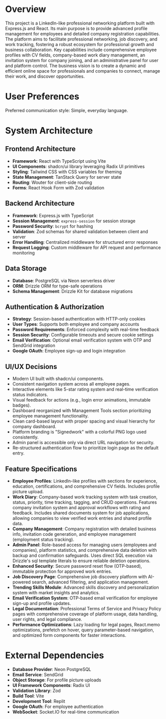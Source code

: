 # Overview
This project is a LinkedIn-like professional networking platform built with Express.js and React. Its main purpose is to provide advanced profile management for employees and detailed company registration capabilities. The platform aims to facilitate professional networking, job discovery, and work tracking, fostering a robust ecosystem for professional growth and business collaboration. Key capabilities include comprehensive employee profiles with CV fields, company-based work diary management, an invitation system for company joining, and an administrative panel for user and platform control. The business vision is to create a dynamic and efficient online space for professionals and companies to connect, manage their work, and discover opportunities.

# User Preferences
Preferred communication style: Simple, everyday language.

# System Architecture

## Frontend Architecture
- **Framework**: React with TypeScript using Vite
- **UI Components**: shadcn/ui library leveraging Radix UI primitives
- **Styling**: Tailwind CSS with CSS variables for theming
- **State Management**: TanStack Query for server state
- **Routing**: Wouter for client-side routing
- **Forms**: React Hook Form with Zod validation

## Backend Architecture
- **Framework**: Express.js with TypeScript
- **Session Management**: `express-session` for session storage
- **Password Security**: `bcrypt` for hashing
- **Validation**: Zod schemas for shared validation between client and server
- **Error Handling**: Centralized middleware for structured error responses
- **Request Logging**: Custom middleware for API request and performance monitoring

## Data Storage
- **Database**: PostgreSQL via Neon serverless driver
- **ORM**: Drizzle ORM for type-safe operations
- **Schema Management**: Drizzle Kit for database migrations

## Authentication & Authorization
- **Strategy**: Session-based authentication with HTTP-only cookies
- **User Types**: Supports both employee and company accounts
- **Password Requirements**: Enforced complexity with real-time feedback
- **Session Security**: Configurable timeouts and secure cookie settings
- **Email Verification**: Optional email verification system with OTP and SendGrid integration
- **Google OAuth**: Employee sign-up and login integration

## UI/UX Decisions
- Modern UI built with shadcn/ui components.
- Consistent navigation system across all employee pages.
- Interactive elements like 5-star rating system and real-time verification status indicators.
- Visual feedback for actions (e.g., login error animations, immutable badges).
- Dashboard reorganized with Management Tools section prioritizing employee management functionality.
- Clean card-based layout with proper spacing and visual hierarchy for company dashboard.
- Platform branding is "Signedwork" with a colorful PNG logo used consistently.
- Admin panel is accessible only via direct URL navigation for security.
- Re-structured authentication flow to prioritize login page as the default entry.

## Feature Specifications
- **Employee Profiles**: LinkedIn-like profiles with sections for experience, education, certifications, and comprehensive CV fields. Includes profile picture upload.
- **Work Diary**: Company-based work tracking system with task creation, status, priority, time tracking, tagging, and CRUD operations. Features company invitation system and approval workflows with rating and feedback. Includes shared documents system for job applications, allowing companies to view verified work entries and shared profile data.
- **Company Management**: Company registration with detailed business info, invitation code generation, and employee management (employment status tracking).
- **Admin Panel**: Role-based access for managing users (employees and companies), platform statistics, and comprehensive data deletion with backup and confirmation safeguards. Uses direct SQL execution via Drizzle's sql template literals to ensure reliable deletion operations.
- **Enhanced Security**: Secure password reset flow (OTP-based), immutable protection for approved work entries.
- **Job Discovery Page**: Comprehensive job discovery platform with AI-powered search, advanced filtering, and application management.
- **Trending Skills Module**: Advanced skills discovery and personalization system with market insights and analytics.
- **Email Verification System**: OTP-based email verification for employee sign-up and profile updates.
- **Legal Documentation**: Professional Terms of Service and Privacy Policy pages with comprehensive coverage of platform usage, data handling, user rights, and legal compliance.
- **Performance Optimizations**: Lazy loading for legal pages, React.memo optimizations, prefetch on hover, query parameter-based navigation, and optimized form components for faster interactions.

# External Dependencies
- **Database Provider**: Neon PostgreSQL
- **Email Service**: SendGrid
- **Object Storage**: For profile picture uploads
- **UI Framework Components**: Radix UI
- **Validation Library**: Zod
- **Build Tool**: Vite
- **Development Tool**: Replit
- **Google OAuth**: For employee authentication
- **WebSocket**: Socket.IO for real-time communication